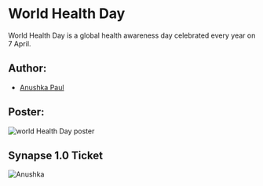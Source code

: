 # World Health Day
World Health Day is a global health awareness day celebrated every year on 7 April.

## Author:
- [Anushka Paul](https://github.com/pilipi-puu-puu)

## Poster:
![world Health Day poster](https://user-images.githubusercontent.com/87390353/212710967-7950b2fa-b542-40fa-aa3c-cfceb0e01fb3.png)

## Synapse 1.0 Ticket
![Anushka](https://user-images.githubusercontent.com/87390353/212711041-e9f7c03c-72d4-465e-9a9e-058d3c4d7b1e.png)
